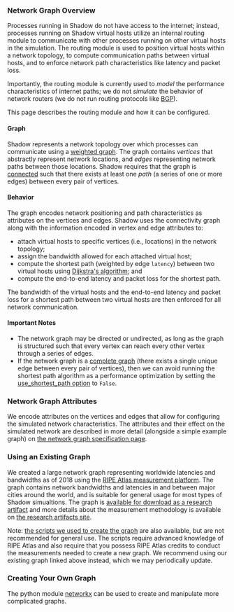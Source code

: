 ### Network Graph Overview

Processes running in Shadow do not have access to the internet; instead,
processes running on Shadow virtual hosts utilize an internal routing module to
communicate with other processes running on other virtual hosts in the
simulation. The routing module is used to position virtual hosts within a
network topology, to compute communication paths between virtual hosts, and to
enforce network path characteristics like latency and packet loss.

Importantly, the routing module is currently used to _model_ the performance
characteristics of internet paths; we do not _simulate_ the behavior of network
routers (we do not run routing protocols like
[BGP](https://en.wikipedia.org/wiki/Border_Gateway_Protocol)).

This page describes the routing module and how it can be configured.

#### Graph

Shadow represents a network topology over which processes can communicate using
a [weighted graph](https://en.wikipedia.org/wiki/Graph_(discrete_mathematics)).
The graph contains _vertices_ that abstractly represent network locations, and
_edges_ representing network paths between those locations. Shadow requires that
the graph is
[connected](https://en.wikipedia.org/wiki/Connectivity_(graph_theory)) such that
there exists at least one _path_ (a series of one or more edges) between every
pair of vertices.

#### Behavior

The graph encodes network positioning and path characteristics as attributes on
the vertices and edges. Shadow uses the connectivity graph along with the
information encoded in vertex and edge attributes to:

  - attach virtual hosts to specific vertices (i.e., locations) in the network
    topology;
  - assign the bandwidth allowed for each attached virtual host;
  - compute the shortest path (weighted by edge `latency`) between two virtual
    hosts using [Dijkstra's
    algorithm](https://en.wikipedia.org/wiki/Dijkstra%27s_algorithm); and
  - compute the end-to-end latency and packet loss for the shortest path.

The bandwidth of the virtual hosts and the end-to-end latency and packet loss
for a shortest path between two virtual hosts are then enforced for all network
communication.

#### Important Notes

  - The network graph may be directed or undirected, as long as the graph is
    structured such that every vertex can reach every other vertex through a
    series of edges.
  - If the network graph is a [complete
    graph](https://en.wikipedia.org/wiki/Complete_graph) (there exists a single
    unique edge between every pair of vertices), then we can avoid running the
    shortest path algorithm as a performance optimization by setting the
    [use_shortest_path
    option](shadow_config_spec.md#networkuse_shortest_path) to `False`.

### Network Graph Attributes

We encode attributes on the vertices and edges that allow for configuring the
simulated network characteristics. The attributes and their effect on the
simulated network are described in more detail (alongside a simple example
graph) on [the network graph specification page](network_graph_spec.md).

### Using an Existing Graph

We created a large network graph representing worldwide latencies and bandwidths
as of 2018 using the [RIPE Atlas measurement platform](https://atlas.ripe.net).
The graph contains network bandwidths and latencies in and between major cities
around the world, and is suitable for general usage for most types of Shadow
simualtions. The graph is [available for download as a research
artifact](https://tmodel-ccs2018.github.io/data/shadow/network/atlas-lossless.201801.shadow113.graphml.xml.xz)
and more details about the measurement methodology is available on [the research
artifacts site](https://tmodel-ccs2018.github.io).

Note: [the scripts we used to create the graph](http://github.com/shadow/atlas)
are also available, but are not recommended for general use. The scripts require
advanced knowledge of RIPE Atlas and also require that you possess RIPE Atlas
credits to conduct the measurements needed to create a new graph. We recommend
using our existing graph linked above instead, which we may periodically update.

### Creating Your Own Graph

The python module [networkx](http://networkx.github.io/) can be used to create
and manipulate more complicated graphs.
